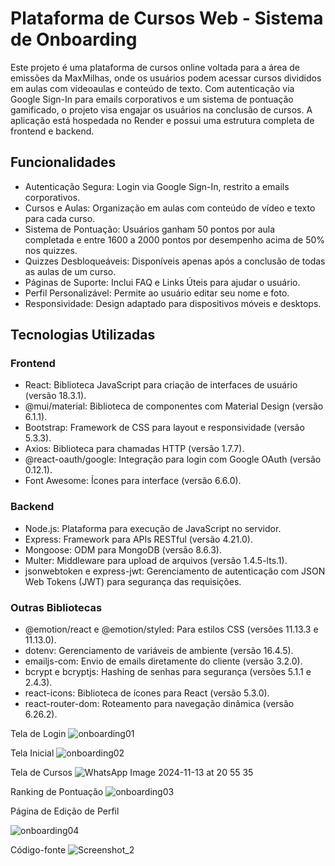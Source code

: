 # Plataforma de Cursos Web - Sistema de Onboarding

Este projeto é uma plataforma de cursos online voltada para a área de emissões da MaxMilhas, onde os usuários podem acessar cursos divididos em aulas com videoaulas e conteúdo de texto. Com autenticação via Google Sign-In para emails corporativos e um sistema de pontuação gamificado, o projeto visa engajar os usuários na conclusão de cursos. A aplicação está hospedada no Render e possui uma estrutura completa de frontend e backend.

## Funcionalidades

- Autenticação Segura: Login via Google Sign-In, restrito a emails corporativos.
- Cursos e Aulas: Organização em aulas com conteúdo de vídeo e texto para cada curso.
- Sistema de Pontuação: Usuários ganham 50 pontos por aula completada e entre 1600 a 2000 pontos por desempenho acima de 50% nos quizzes.
- Quizzes Desbloqueáveis: Disponíveis apenas após a conclusão de todas as aulas de um curso.
- Páginas de Suporte: Inclui FAQ e Links Úteis para ajudar o usuário.
- Perfil Personalizável: Permite ao usuário editar seu nome e foto.
- Responsividade: Design adaptado para dispositivos móveis e desktops.

## Tecnologias Utilizadas

### Frontend
- React: Biblioteca JavaScript para criação de interfaces de usuário (versão 18.3.1).
- @mui/material: Biblioteca de componentes com Material Design (versão 6.1.1).
- Bootstrap: Framework de CSS para layout e responsividade (versão 5.3.3).
- Axios: Biblioteca para chamadas HTTP (versão 1.7.7).
- @react-oauth/google: Integração para login com Google OAuth (versão 0.12.1).
- Font Awesome: Ícones para interface (versão 6.6.0).

### Backend
- Node.js: Plataforma para execução de JavaScript no servidor.
- Express: Framework para APIs RESTful (versão 4.21.0).
- Mongoose: ODM para MongoDB (versão 8.6.3).
- Multer: Middleware para upload de arquivos (versão 1.4.5-lts.1).
- jsonwebtoken e express-jwt: Gerenciamento de autenticação com JSON Web Tokens (JWT) para segurança das requisições.

### Outras Bibliotecas
- @emotion/react e @emotion/styled: Para estilos CSS (versões 11.13.3 e 11.13.0).
- dotenv: Gerenciamento de variáveis de ambiente (versão 16.4.5).
- emailjs-com: Envio de emails diretamente do cliente (versão 3.2.0).
- bcrypt e bcryptjs: Hashing de senhas para segurança (versões 5.1.1 e 2.4.3).
- react-icons: Biblioteca de ícones para React (versão 5.3.0).
- react-router-dom: Roteamento para navegação dinâmica (versão 6.26.2).

Tela de Login
![onboarding01](https://github.com/user-attachments/assets/aaa1d5a1-6aff-45b1-9d4b-23ea9864aaae)

Tela Inicial
![onboarding02](https://github.com/user-attachments/assets/a961c633-0d92-4a00-8ef8-ce6132d4a726)

Tela de Cursos
![WhatsApp Image 2024-11-13 at 20 55 35](https://github.com/user-attachments/assets/477f22ae-7fb5-4bdb-b2ee-1965b39d6201)

Ranking de Pontuação
![onboarding03](https://github.com/user-attachments/assets/e6f75744-023d-4b22-80eb-115ced097263)

Página de Edição de Perfil

![onboarding04](https://github.com/user-attachments/assets/4052ff3e-cdf8-4700-9dac-74a9dd11083b)

Código-fonte
![Screenshot_2](https://github.com/user-attachments/assets/d1ff1c78-bb40-47b9-aa1a-07aa495bf7f4)






